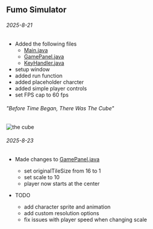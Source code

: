 ## Fumo Simulator

###### 2025-8-21

- Added the following files
    - [Main.java](src/Main.java "main")
    - [GamePanel.java](src/GamePanel.java "GamePanel")
    - [KeyHandler.java](src/KeyHandler.java "KeyHandler")
- setup window
- added run function
- added placeholder charcter
- added simple player controls 
- set FPS cap to 60 fps

###### "Before Time Began, There Was The Cube"
![the cube](/java/img/the_cube.gif)

###### 2025-8-23
- Made changes to [GamePanel.java](src/GamePanel.java "GamePanel")
    - set originalTileSize from 16 to 1
    - set scale to 10
    - player now starts at the center

- TODO
    - add character sprite and animation
    - add custom resolution options
    - fix issues with player speed when changing scale